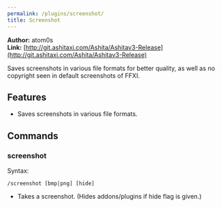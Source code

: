```yaml
---
permalink: /plugins/screenshot/
title: Screenshot
---
```


**Author:** atom0s<br/>
**Link:** [http://git.ashitaxi.com/Ashita/Ashitav3-Release](http://git.ashitaxi.com/Ashita/Ashitav3-Release)

Saves screenshots in various file formats for better quality, as well as no copyright seen in default screenshots of FFXI.

## Features

  * Saves screenshots in various file formats.

## Commands

### screenshot
Syntax:
```
/screenshot [bmp|png] [hide]
```
  * Takes a screenshot. (Hides addons/plugins if hide flag is given.)